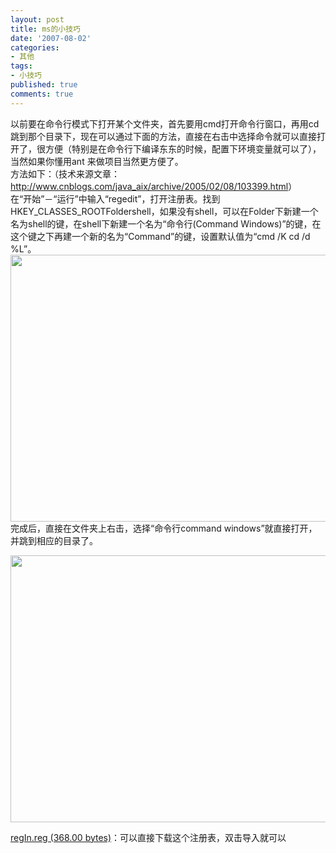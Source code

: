```yaml
---
layout: post
title: ms的小技巧
date: '2007-08-02'
categories:
- 其他
tags:
- 小技巧
published: true
comments: true
---
```

<p>以前要在命令行模式下打开某个文件夹，首先要用cmd打开命令行窗口，再用cd跳到那个目录下，现在可以通过下面的方法，直接在右击中选择命令就可以直接打开了，很方便（特别是在命令行下编译东东的时候，配置下环境变量就可以了），当然如果你懂用ant 来做项目当然更方便了。<br />
方法如下：（技术来源文章：<a href="http://www.cnblogs.com/java_aix/archive/2005/02/08/103399.html">http://www.cnblogs.com/java_aix/archive/2005/02/08/103399.html</a>）<br />
在“开始”－“运行”中输入“regedit”，打开注册表。找到HKEY_CLASSES_ROOTFoldershell，如果没有shell，可以在Folder下新建一个名为shell的键，在shell下新建一个名为“命令行(Command Windows)”的键，在这个键之下再建一个新的名为“Command”的键，设置默认值为“cmd /K cd /d %L”。
<img src="http://www.fireyang.com/image.axd?picture=20071204010701.jpg" alt="" width="640" height="427" />
完成后，直接在文件夹上右击，选择“命令行command windows”就直接打开，并跳到相应的目录了。</p>

<p><img src="http://www.fireyang.com/image.axd?picture=20071204010702.jpg" alt="" width="640" height="427" /></p>

<p><a href="http://www.fireyang.com/file.axd?file=regIn.reg">regIn.reg (368.00 bytes)</a>：可以直接下载这个注册表，双击导入就可以</p>

